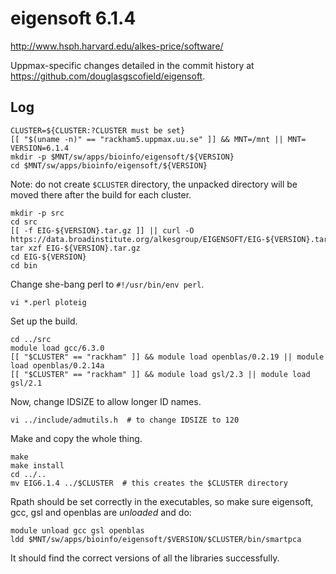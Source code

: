 eigensoft 6.1.4
===============

<http://www.hsph.harvard.edu/alkes-price/software/>

Uppmax-specific changes detailed in the commit history at
<https://github.com/douglasgscofield/eigensoft>.

Log
---

    CLUSTER=${CLUSTER:?CLUSTER must be set}
    [[ "$(uname -n)" == "rackham5.uppmax.uu.se" ]] && MNT=/mnt || MNT=
    VERSION=6.1.4
    mkdir -p $MNT/sw/apps/bioinfo/eigensoft/${VERSION}
    cd $MNT/sw/apps/bioinfo/eigensoft/${VERSION}

Note: do not create `$CLUSTER` directory, the unpacked directory will be moved
there after the build for each cluster.

    mkdir -p src
    cd src
    [[ -f EIG-${VERSION}.tar.gz ]] || curl -O https://data.broadinstitute.org/alkesgroup/EIGENSOFT/EIG-${VERSION}.tar.gz
    tar xzf EIG-${VERSION}.tar.gz
    cd EIG-${VERSION}
    cd bin

Change she-bang perl to `#!/usr/bin/env perl`.

    vi *.perl ploteig

Set up the build.

    cd ../src
    module load gcc/6.3.0
    [[ "$CLUSTER" == "rackham" ]] && module load openblas/0.2.19 || module load openblas/0.2.14a
    [[ "$CLUSTER" == "rackham" ]] && module load gsl/2.3 || module load gsl/2.1

Now, change IDSIZE to allow longer ID names.

    vi ../include/admutils.h  # to change IDSIZE to 120

Make and copy the whole thing.

    make
    make install
    cd ../..
    mv EIG6.1.4 ../$CLUSTER  # this creates the $CLUSTER directory

Rpath should be set correctly in the executables, so make sure eigensoft, gcc,
gsl and openblas are *unloaded* and do:

    module unload gcc gsl openblas
    ldd $MNT/sw/apps/bioinfo/eigensoft/$VERSION/$CLUSTER/bin/smartpca

It should find the correct versions of all the libraries successfully.



